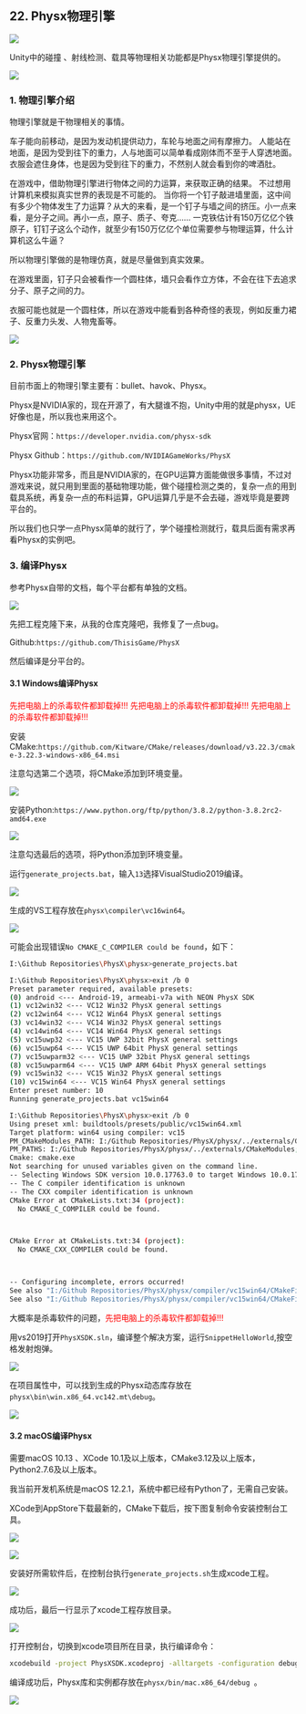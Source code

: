 ## 22. Physx物理引擎

![](../../imgs/physx/physx/physx_logo.jpg)

Unity中的碰撞 、射线检测、载具等物理相关功能都是Physx物理引擎提供的。

![](../../imgs/physx/physx/unity_physx.jpg)

### 1. 物理引擎介绍

物理引擎就是干物理相关的事情。

车子能向前移动，是因为发动机提供动力，车轮与地面之间有摩擦力。
人能站在地面，是因为受到往下的重力，人与地面可以简单看成刚体而不至于人穿透地面。
衣服会遮住身体，也是因为受到往下的重力，不然别人就会看到你的啤酒肚。

在游戏中，借助物理引擎进行物体之间的力运算，来获取正确的结果。
不过想用计算机来模拟真实世界的表现是不可能的。
当你将一个钉子敲进墙里面，这中间有多少个物体发生了力运算？从大的来看，是一个钉子与墙之间的挤压。小一点来看，是分子之间。再小一点，原子、质子、夸克……
一克铁估计有150万亿亿个铁原子，钉钉子这么个动作，就至少有150万亿亿个单位需要参与物理运算，什么计算机这么牛逼？

所以物理引擎做的是物理仿真，就是尽量做到真实效果。

在游戏里面，钉子只会被看作一个圆柱体，墙只会看作立方体，不会在往下去追求分子、原子之间的力。

衣服可能也就是一个圆柱体，所以在游戏中能看到各种奇怪的表现，例如反重力裙子、反重力头发、人物鬼畜等。

![](../../imgs/physx/physx/dress_bug_1.jpg)

### 2. Physx物理引擎

目前市面上的物理引擎主要有：bullet、havok、Physx。

Physx是NVIDIA家的，现在开源了，有大腿谁不抱，Unity中用的就是physx，UE好像也是，所以我也来用这个。

Physx官网：`https://developer.nvidia.com/physx-sdk`

Physx Github：`https://github.com/NVIDIAGameWorks/PhysX`

Physx功能非常多，而且是NVIDIA家的，在GPU运算方面能做很多事情，不过对游戏来说，就只用到里面的基础物理功能，做个碰撞检测之类的，复杂一点的用到载具系统，再复杂一点的布料运算，GPU运算几乎是不会去碰，游戏毕竟是要跨平台的。

所以我们也只学一点Physx简单的就行了，学个碰撞检测就行，载具后面有需求再看Physx的实例吧。

### 3. 编译Physx

参考Physx自带的文档，每个平台都有单独的文档。

![](../../imgs/physx/physx/platform_doc.jpg)

先把工程克隆下来，从我的仓库克隆吧，我修复了一点bug。

Github:`https://github.com/ThisisGame/PhysX`

然后编译是分平台的。

#### 3.1 Windows编译Physx

<font color=red>先把电脑上的杀毒软件都卸载掉!!!</font>
<font color=red>先把电脑上的杀毒软件都卸载掉!!!</font>
<font color=red>先把电脑上的杀毒软件都卸载掉!!!</font>

安装CMake:`https://github.com/Kitware/CMake/releases/download/v3.22.3/cmake-3.22.3-windows-x86_64.msi`

注意勾选第二个选项，将CMake添加到环境变量。

![](../../imgs/physx/physx/cmake_install_add_to_path.jpg)

安装Python:`https://www.python.org/ftp/python/3.8.2/python-3.8.2rc2-amd64.exe`

![](../../imgs/physx/physx/python_install_add_to_path.jpg)

注意勾选最后的选项，将Python添加到环境变量。

运行`generate_projects.bat`，输入`13`选择VisualStudio2019编译。

![](../../imgs/physx/physx/run_bat_choose_13.jpg)

生成的VS工程存放在`physx\compiler\vc16win64`。

![](../../imgs/physx/physx/sln_project.jpg)


可能会出现错误`No CMAKE_C_COMPILER could be found`，如下：

```bash
I:\Github Repositories\PhysX\physx>generate_projects.bat

I:\Github Repositories\PhysX\physx>exit /b 0
Preset parameter required, available presets:
(0) android <--- Android-19, armeabi-v7a with NEON PhysX SDK
(1) vc12win32 <--- VC12 Win32 PhysX general settings
(2) vc12win64 <--- VC12 Win64 PhysX general settings
(3) vc14win32 <--- VC14 Win32 PhysX general settings
(4) vc14win64 <--- VC14 Win64 PhysX general settings
(5) vc15uwp32 <--- VC15 UWP 32bit PhysX general settings
(6) vc15uwp64 <--- VC15 UWP 64bit PhysX general settings
(7) vc15uwparm32 <--- VC15 UWP 32bit PhysX general settings
(8) vc15uwparm64 <--- VC15 UWP ARM 64bit PhysX general settings
(9) vc15win32 <--- VC15 Win32 PhysX general settings
(10) vc15win64 <--- VC15 Win64 PhysX general settings
Enter preset number: 10
Running generate_projects.bat vc15win64

I:\Github Repositories\PhysX\physx>exit /b 0
Using preset xml: buildtools/presets/public/vc15win64.xml
Target platform: win64 using compiler: vc15
PM_CMakeModules_PATH: I:/Github Repositories/PhysX/physx/../externals/CMakeModules
PM_PATHS: I:/Github Repositories/PhysX/physx/../externals/CMakeModules;I:/Github Repositories/PhysX/physx/../externals/targa
Cmake: cmake.exe
Not searching for unused variables given on the command line.
-- Selecting Windows SDK version 10.0.17763.0 to target Windows 10.0.17134.
-- The C compiler identification is unknown
-- The CXX compiler identification is unknown
CMake Error at CMakeLists.txt:34 (project):
  No CMAKE_C_COMPILER could be found.



CMake Error at CMakeLists.txt:34 (project):
  No CMAKE_CXX_COMPILER could be found.



-- Configuring incomplete, errors occurred!
See also "I:/Github Repositories/PhysX/physx/compiler/vc15win64/CMakeFiles/CMakeOutput.log".
See also "I:/Github Repositories/PhysX/physx/compiler/vc15win64/CMakeFiles/CMakeError.log".
```

大概率是杀毒软件的问题，<font color=red>先把电脑上的杀毒软件都卸载掉!!!</font>

用vs2019打开`PhysXSDK.sln`，编译整个解决方案，运行`SnippetHelloWorld`,按空格发射炮弹。

![](../../imgs/physx/physx/physx_hello_world.gif)

在项目属性中，可以找到生成的Physx动态库存放在`physx\bin\win.x86_64.vc142.mt\debug`。

![](../../imgs/physx/physx/lib_folder.jpg)

#### 3.2 macOS编译Physx

需要macOS 10.13 、XCode 10.1及以上版本，CMake3.12及以上版本，Python2.7.6及以上版本。

我当前开发机系统是macOS 12.2.1，系统中都已经有Python了，无需自己安装。

XCode到AppStore下载最新的，CMake下载后，按下图复制命令安装控制台工具。

![](../../imgs/physx/physx/cmake_how_to_install_command_line.jpg)

![](../../imgs/physx/physx/install_cmake_command_line_tools.jpg)

安装好所需软件后，在控制台执行`generate_projects.sh`生成xcode工程。

![](../../imgs/physx/physx/mac_generate_xcode_project.png)

成功后，最后一行显示了xcode工程存放目录。

![](../../imgs/physx/physx/xcode_project_is_here.png)

打开控制台，切换到xcode项目所在目录，执行编译命令：

```bash
xcodebuild -project PhysXSDK.xcodeproj -alltargets -configuration debug
```

编译成功后，Physx库和实例都存放在`physx/bin/mac.x86_64/debug `。

![](../../imgs/physx/physx/macos_hello_physx.png)




